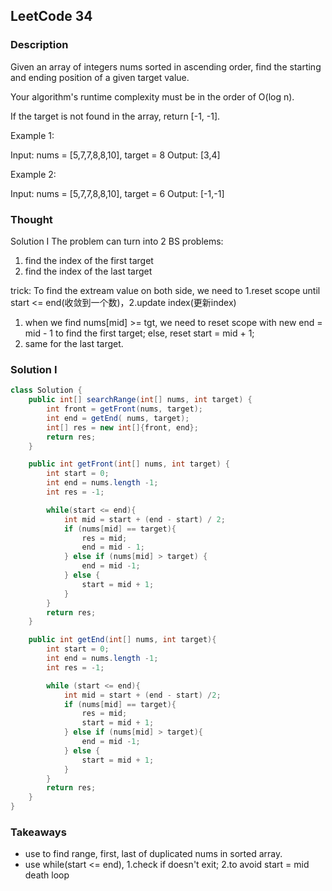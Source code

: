 ## LeetCode 34

### Description
Given an array of integers nums sorted in ascending order, find the starting and ending position of a given target value.

Your algorithm's runtime complexity must be in the order of O(log n).

If the target is not found in the array, return [-1, -1].

Example 1:

Input: nums = [5,7,7,8,8,10], target = 8
Output: [3,4]

Example 2:

Input: nums = [5,7,7,8,8,10], target = 6
Output: [-1,-1]


### Thought
Solution I
The problem can turn into 2 BS problems:
1. find the index of the first target
2. find the index of the last target

trick:
To find the extream value on both side, we need to 1.reset scope until start <= end(收敛到一个数)，2.update index(更新index)
1. when we find nums[mid] >= tgt, we need to reset scope with new end = mid - 1 to find the first target; else, reset start = mid + 1;
2. same for the last target.


### Solution I
```java
class Solution {
    public int[] searchRange(int[] nums, int target) {  
        int front = getFront(nums, target);
        int end = getEnd( nums, target);
        int[] res = new int[]{front, end};
        return res;
    }    

    public int getFront(int[] nums, int target) {
        int start = 0;
        int end = nums.length -1;
        int res = -1;

        while(start <= end){
            int mid = start + (end - start) / 2;
            if (nums[mid] == target){
                res = mid;
                end = mid - 1;
            } else if (nums[mid] > target) {
                end = mid -1;
            } else {
                start = mid + 1;
            }
        }
        return res;
    }

    public int getEnd(int[] nums, int target){
        int start = 0;
        int end = nums.length -1;
        int res = -1;

        while (start <= end){
            int mid = start + (end - start) /2;
            if (nums[mid] == target){
                res = mid;
                start = mid + 1;
            } else if (nums[mid] > target){
                end = mid -1;
            } else {
                start = mid + 1;
            }
        }
        return res;
    }
}
```

### Takeaways
* use to find range, first, last of duplicated nums in sorted array.
* use while(start <= end), 1.check if doesn't exit; 2.to avoid start = mid death loop
